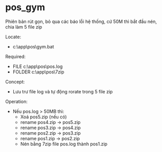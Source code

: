 # pos_gym
Phiên bản rút gọn, bỏ qua các báo lỗi hệ thống, cứ 50M thì bắt đầu nén, chia làm 5 file zip

Locate: 
- c:\app\pos\gym.bat

Required:
- FILE c:\app\pos\pos.log
- FOLDER c:\app\pos\7zip

Concept: 
- Lưu trư file log và tự động rorate trong 5 file zip

Operation:
- Nếu pos.log > 50MB thì:
  - Xoá pos5.zip (nếu có)
  - rename pos4.zip -> pos5.zip
  - rename pos3.zip -> pos4.zip
  - rename pos2.zip -> pos3.zip
  - rename pos1.zip -> pos2.zip
  - Nén bằng 7zip file pos.log thành pos1.zip
